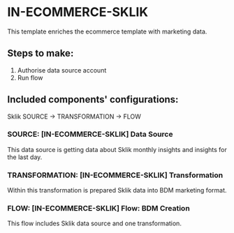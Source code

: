 # IN-ECOMMERCE-SKLIK

This template enriches the ecommerce template with marketing data.

## Steps to make:
1. Authorise data source account
2. Run flow

## Included components' configurations:

Sklik SOURCE -> TRANSFORMATION -> FLOW


### SOURCE: [IN-ECOMMERCE-SKLIK] Data Source

This data source is getting data about Sklik monthly insights and insights for the last day.

### TRANSFORMATION: [IN-ECOMMERCE-SKLIK] Transformation

Within this transformation is prepared Sklik data into BDM marketing format.

### FLOW: [IN-ECOMMERCE-SKLIK] Flow: BDM Creation

This flow includes Sklik data source and one transformation.





